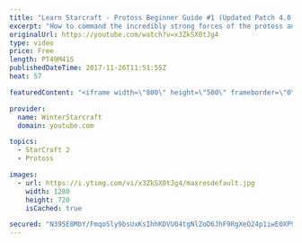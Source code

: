 ```yaml
---
title: "Learn Starcraft - Protoss Beginner Guide #1 (Updated Patch 4.0 FREE TO PLAY)"
excerpt: "How to command the incredibly strong forces of the protoss and cover weaknesses against the other inferior races. Updated for patch 4.0! This guide is not intended for COMPLETELY new players, but those who have played several games/campaign missions and grasp the very basics."
originalUrl: https://youtube.com/watch?v=x3ZkSX0tJg4
type: video
price: Free
length: PT49M41S
publishedDateTime: 2017-11-26T11:51:55Z
heat: 57

featuredContent: "<iframe width=\"800\" height=\"500\" frameborder=\"0\" src=\"https://www.youtube.com/embed/x3ZkSX0tJg4\" allow=\"accelerometer; autoplay; encrypted-media; gyroscope; picture-in-picture\" allowfullscreen></iframe>"

provider:
  name: WinterStarcraft
  domain: youtube.com

topics:
  - StarCraft 2
  - Protoss

images:
  - url: https://i.ytimg.com/vi/x3ZkSX0tJg4/maxresdefault.jpg
    width: 1280
    height: 720
    isCached: true

secured: "N395E8MbY/FmqoSly9bsUxKsIhhKDVU04tgNlZoD6JhF9RgXeO24p1iwE0XP9st8JK8OgCSl+z2weITdV3SXZ6mTegx7I4BptX6Q8yMbkV9ELQlCj1lgxZ1kuSI3hhKY97mrlKi3ZR2gadc2b6Qp8qOhN41iX3ASRGZiMHlU/7GU196cJdhq8XPP1j93XCfjnI7MdyqBJ4mly0j1esgIJMH0h3jqOxXG85+mCnSLGNuIGZR+1L+PepYIssFJLiJha11aXwMBovztnQ02JurdexUC4GvGCj3D0pIE98s8+OtSVk6O74u3zoRhho88e2oV+CwafaH1z1tBEsylEohJTGUmFcvqo7zOaWlJPLYiox7cdoyNqjwU7q5VAUEdZzdorUTIlw+B3GRdp6knDmEdUKdWLVAUUY/k7MYO/OTsRY6amlf9TfsrtDQxC+uRt/P6;hPJY2tTSSLnkOwL84YZGHg=="
---
```


